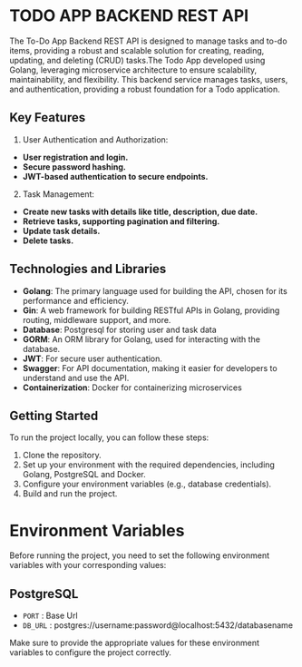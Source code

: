 # TODO APP BACKEND REST API
The To-Do App Backend REST API is designed to manage tasks and to-do items, providing a robust and scalable solution for creating, reading, updating, and deleting (CRUD) tasks.The Todo App developed using Golang, leveraging microservice architecture to ensure scalability, maintainability, and flexibility. This backend service manages tasks, users, and authentication, providing a robust foundation for a Todo application.

## Key Features
1. User Authentication and Authorization:
- **User registration and login.**
- **Secure password hashing.**
- **JWT-based authentication to secure endpoints.**
2. Task Management:
- **Create new tasks with details like title, description, due date.**
- **Retrieve tasks, supporting pagination and filtering.**
- **Update task details.**
- **Delete tasks.**

## Technologies and Libraries
- **Golang**: The primary language used for building the API, chosen for its performance and efficiency.
- **Gin**: A web framework for building RESTful APIs in Golang, providing routing, middleware support, and more.
- **Database**: Postgresql for storing user and task data
- **GORM**: An ORM library for Golang, used for interacting with the database.
- **JWT**: For secure user authentication.
- **Swagger**: For API documentation, making it easier for developers to understand and use the API.
- **Containerization**: Docker for containerizing microservices


## Getting Started

To run the project locally, you can follow these steps:

1. Clone the repository.
2. Set up your environment with the required dependencies, including Golang, PostgreSQL and Docker.
3. Configure your environment variables (e.g., database credentials).
4. Build and run the project.


# Environment Variables

Before running the project, you need to set the following environment variables with your corresponding values:

## PostgreSQL

- `PORT`   : Base Url
- `DB_URL` : postgres://username:password@localhost:5432/databasename

Make sure to provide the appropriate values for these environment variables to configure the project correctly.

